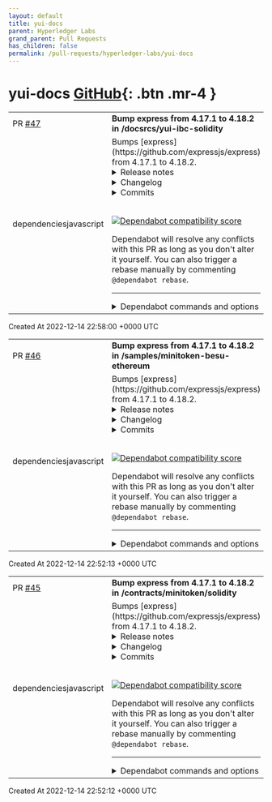 ```yaml
---
layout: default
title: yui-docs
parent: Hyperledger Labs
grand_parent: Pull Requests
has_children: false
permalink: /pull-requests/hyperledger-labs/yui-docs
---
```


# yui-docs <span class="fs-3 right-align">[GitHub](https://github.com/hyperledger-labs/yui-docs){: .btn .mr-4 }</span>


<div>
    <table>
        <tr>
            <td>
                PR <a href="https://github.com/hyperledger-labs/yui-docs/pull/47" class=".btn">#47</a>
            </td>
            <td>
                <b>
                    Bump express from 4.17.1 to 4.18.2 in /docsrcs/yui-ibc-solidity
                </b>
            </td>
        </tr>
        <tr>
            <td>
                <span class="chip">dependencies</span><span class="chip">javascript</span>
            </td>
            <td>
                Bumps [express](https://github.com/expressjs/express) from 4.17.1 to 4.18.2.
<details>
<summary>Release notes</summary>
<p><em>Sourced from <a href="https://github.com/expressjs/express/releases">express's releases</a>.</em></p>
<blockquote>
<h2>4.18.2</h2>
<ul>
<li>Fix regression routing a large stack in a single route</li>
<li>deps: body-parser@1.20.1
<ul>
<li>deps: qs@6.11.0</li>
<li>perf: remove unnecessary object clone</li>
</ul>
</li>
<li>deps: qs@6.11.0</li>
</ul>
<h2>4.18.1</h2>
<ul>
<li>Fix hanging on large stack of sync routes</li>
</ul>
<h2>4.18.0</h2>
<ul>
<li>Add &quot;root&quot; option to <code>res.download</code></li>
<li>Allow <code>options</code> without <code>filename</code> in <code>res.download</code></li>
<li>Deprecate string and non-integer arguments to <code>res.status</code></li>
<li>Fix behavior of <code>null</code>/<code>undefined</code> as <code>maxAge</code> in <code>res.cookie</code></li>
<li>Fix handling very large stacks of sync middleware</li>
<li>Ignore <code>Object.prototype</code> values in settings through <code>app.set</code>/<code>app.get</code></li>
<li>Invoke <code>default</code> with same arguments as types in <code>res.format</code></li>
<li>Support proper 205 responses using <code>res.send</code></li>
<li>Use <code>http-errors</code> for <code>res.format</code> error</li>
<li>deps: body-parser@1.20.0
<ul>
<li>Fix error message for json parse whitespace in <code>strict</code></li>
<li>Fix internal error when inflated body exceeds limit</li>
<li>Prevent loss of async hooks context</li>
<li>Prevent hanging when request already read</li>
<li>deps: depd@2.0.0</li>
<li>deps: http-errors@2.0.0</li>
<li>deps: on-finished@2.4.1</li>
<li>deps: qs@6.10.3</li>
<li>deps: raw-body@2.5.1</li>
</ul>
</li>
<li>deps: cookie@0.5.0
<ul>
<li>Add <code>priority</code> option</li>
<li>Fix <code>expires</code> option to reject invalid dates</li>
</ul>
</li>
<li>deps: depd@2.0.0
<ul>
<li>Replace internal <code>eval</code> usage with <code>Function</code> constructor</li>
<li>Use instance methods on <code>process</code> to check for listeners</li>
</ul>
</li>
<li>deps: finalhandler@1.2.0
<ul>
<li>Remove set content headers that break response</li>
<li>deps: on-finished@2.4.1</li>
<li>deps: statuses@2.0.1</li>
</ul>
</li>
<li>deps: on-finished@2.4.1
<ul>
<li>Prevent loss of async hooks context</li>
</ul>
</li>
<li>deps: qs@6.10.3</li>
<li>deps: send@0.18.0
<ul>
<li>Fix emitted 416 error missing headers property</li>
<li>Limit the headers removed for 304 response</li>
<li>deps: depd@2.0.0</li>
<li>deps: destroy@1.2.0</li>
<li>deps: http-errors@2.0.0</li>
<li>deps: on-finished@2.4.1</li>
</ul>
</li>
</ul>
<!-- raw HTML omitted -->
</blockquote>
<p>... (truncated)</p>
</details>
<details>
<summary>Changelog</summary>
<p><em>Sourced from <a href="https://github.com/expressjs/express/blob/master/History.md">express's changelog</a>.</em></p>
<blockquote>
<h1>4.18.2 / 2022-10-08</h1>
<ul>
<li>Fix regression routing a large stack in a single route</li>
<li>deps: body-parser@1.20.1
<ul>
<li>deps: qs@6.11.0</li>
<li>perf: remove unnecessary object clone</li>
</ul>
</li>
<li>deps: qs@6.11.0</li>
</ul>
<h1>4.18.1 / 2022-04-29</h1>
<ul>
<li>Fix hanging on large stack of sync routes</li>
</ul>
<h1>4.18.0 / 2022-04-25</h1>
<ul>
<li>Add &quot;root&quot; option to <code>res.download</code></li>
<li>Allow <code>options</code> without <code>filename</code> in <code>res.download</code></li>
<li>Deprecate string and non-integer arguments to <code>res.status</code></li>
<li>Fix behavior of <code>null</code>/<code>undefined</code> as <code>maxAge</code> in <code>res.cookie</code></li>
<li>Fix handling very large stacks of sync middleware</li>
<li>Ignore <code>Object.prototype</code> values in settings through <code>app.set</code>/<code>app.get</code></li>
<li>Invoke <code>default</code> with same arguments as types in <code>res.format</code></li>
<li>Support proper 205 responses using <code>res.send</code></li>
<li>Use <code>http-errors</code> for <code>res.format</code> error</li>
<li>deps: body-parser@1.20.0
<ul>
<li>Fix error message for json parse whitespace in <code>strict</code></li>
<li>Fix internal error when inflated body exceeds limit</li>
<li>Prevent loss of async hooks context</li>
<li>Prevent hanging when request already read</li>
<li>deps: depd@2.0.0</li>
<li>deps: http-errors@2.0.0</li>
<li>deps: on-finished@2.4.1</li>
<li>deps: qs@6.10.3</li>
<li>deps: raw-body@2.5.1</li>
</ul>
</li>
<li>deps: cookie@0.5.0
<ul>
<li>Add <code>priority</code> option</li>
<li>Fix <code>expires</code> option to reject invalid dates</li>
</ul>
</li>
<li>deps: depd@2.0.0
<ul>
<li>Replace internal <code>eval</code> usage with <code>Function</code> constructor</li>
<li>Use instance methods on <code>process</code> to check for listeners</li>
</ul>
</li>
<li>deps: finalhandler@1.2.0
<ul>
<li>Remove set content headers that break response</li>
<li>deps: on-finished@2.4.1</li>
<li>deps: statuses@2.0.1</li>
</ul>
</li>
<li>deps: on-finished@2.4.1
<ul>
<li>Prevent loss of async hooks context</li>
</ul>
</li>
<li>deps: qs@6.10.3</li>
<li>deps: send@0.18.0</li>
</ul>
<!-- raw HTML omitted -->
</blockquote>
<p>... (truncated)</p>
</details>
<details>
<summary>Commits</summary>
<ul>
<li><a href="https://github.com/expressjs/express/commit/8368dc178af16b91b576c4c1d135f701a0007e5d"><code>8368dc1</code></a> 4.18.2</li>
<li><a href="https://github.com/expressjs/express/commit/61f40491222dbede653b9938e6a4676f187aab44"><code>61f4049</code></a> docs: replace Freenode with Libera Chat</li>
<li><a href="https://github.com/expressjs/express/commit/bb7907b932afe3a19236a642f6054b6c8f7349a0"><code>bb7907b</code></a> build: Node.js@18.10</li>
<li><a href="https://github.com/expressjs/express/commit/f56ce73186e885a938bfdb3d3d1005a58e6ae12b"><code>f56ce73</code></a> build: supertest@6.3.0</li>
<li><a href="https://github.com/expressjs/express/commit/24b3dc551670ac4fb0cd5a2bd5ef643c9525e60f"><code>24b3dc5</code></a> deps: qs@6.11.0</li>
<li><a href="https://github.com/expressjs/express/commit/689d175b8b39d8860b81d723233fb83d15201827"><code>689d175</code></a> deps: body-parser@1.20.1</li>
<li><a href="https://github.com/expressjs/express/commit/340be0f79afb9b3176afb76235aa7f92acbd5050"><code>340be0f</code></a> build: eslint@8.24.0</li>
<li><a href="https://github.com/expressjs/express/commit/33e8dc303af9277f8a7e4f46abfdcb5e72f6797b"><code>33e8dc3</code></a> docs: use Node.js name style</li>
<li><a href="https://github.com/expressjs/express/commit/644f6464b9f61cbafa8f880636b1aa5237d95bad"><code>644f646</code></a> build: supertest@6.2.4</li>
<li><a href="https://github.com/expressjs/express/commit/ecd7572f1e920b7a512452b8d9806ae617a99c54"><code>ecd7572</code></a> build: Node.js@14.20</li>
<li>Additional commits viewable in <a href="https://github.com/expressjs/express/compare/4.17.1...4.18.2">compare view</a></li>
</ul>
</details>
<br />


[![Dependabot compatibility score](https://dependabot-badges.githubapp.com/badges/compatibility_score?dependency-name=express&package-manager=npm_and_yarn&previous-version=4.17.1&new-version=4.18.2)](https://docs.github.com/en/github/managing-security-vulnerabilities/about-dependabot-security-updates#about-compatibility-scores)

Dependabot will resolve any conflicts with this PR as long as you don't alter it yourself. You can also trigger a rebase manually by commenting `@dependabot rebase`.

[//]: # (dependabot-automerge-start)
[//]: # (dependabot-automerge-end)

---

<details>
<summary>Dependabot commands and options</summary>
<br />

You can trigger Dependabot actions by commenting on this PR:
- `@dependabot rebase` will rebase this PR
- `@dependabot recreate` will recreate this PR, overwriting any edits that have been made to it
- `@dependabot merge` will merge this PR after your CI passes on it
- `@dependabot squash and merge` will squash and merge this PR after your CI passes on it
- `@dependabot cancel merge` will cancel a previously requested merge and block automerging
- `@dependabot reopen` will reopen this PR if it is closed
- `@dependabot close` will close this PR and stop Dependabot recreating it. You can achieve the same result by closing it manually
- `@dependabot ignore this major version` will close this PR and stop Dependabot creating any more for this major version (unless you reopen the PR or upgrade to it yourself)
- `@dependabot ignore this minor version` will close this PR and stop Dependabot creating any more for this minor version (unless you reopen the PR or upgrade to it yourself)
- `@dependabot ignore this dependency` will close this PR and stop Dependabot creating any more for this dependency (unless you reopen the PR or upgrade to it yourself)
- `@dependabot use these labels` will set the current labels as the default for future PRs for this repo and language
- `@dependabot use these reviewers` will set the current reviewers as the default for future PRs for this repo and language
- `@dependabot use these assignees` will set the current assignees as the default for future PRs for this repo and language
- `@dependabot use this milestone` will set the current milestone as the default for future PRs for this repo and language

You can disable automated security fix PRs for this repo from the [Security Alerts page](https://github.com/hyperledger-labs/yui-docs/network/alerts).

</details>
            </td>
        </tr>
    </table>
    <div class="right-align">
        Created At 2022-12-14 22:58:00 +0000 UTC
    </div>
</div>

<div>
    <table>
        <tr>
            <td>
                PR <a href="https://github.com/hyperledger-labs/yui-docs/pull/46" class=".btn">#46</a>
            </td>
            <td>
                <b>
                    Bump express from 4.17.1 to 4.18.2 in /samples/minitoken-besu-ethereum
                </b>
            </td>
        </tr>
        <tr>
            <td>
                <span class="chip">dependencies</span><span class="chip">javascript</span>
            </td>
            <td>
                Bumps [express](https://github.com/expressjs/express) from 4.17.1 to 4.18.2.
<details>
<summary>Release notes</summary>
<p><em>Sourced from <a href="https://github.com/expressjs/express/releases">express's releases</a>.</em></p>
<blockquote>
<h2>4.18.2</h2>
<ul>
<li>Fix regression routing a large stack in a single route</li>
<li>deps: body-parser@1.20.1
<ul>
<li>deps: qs@6.11.0</li>
<li>perf: remove unnecessary object clone</li>
</ul>
</li>
<li>deps: qs@6.11.0</li>
</ul>
<h2>4.18.1</h2>
<ul>
<li>Fix hanging on large stack of sync routes</li>
</ul>
<h2>4.18.0</h2>
<ul>
<li>Add &quot;root&quot; option to <code>res.download</code></li>
<li>Allow <code>options</code> without <code>filename</code> in <code>res.download</code></li>
<li>Deprecate string and non-integer arguments to <code>res.status</code></li>
<li>Fix behavior of <code>null</code>/<code>undefined</code> as <code>maxAge</code> in <code>res.cookie</code></li>
<li>Fix handling very large stacks of sync middleware</li>
<li>Ignore <code>Object.prototype</code> values in settings through <code>app.set</code>/<code>app.get</code></li>
<li>Invoke <code>default</code> with same arguments as types in <code>res.format</code></li>
<li>Support proper 205 responses using <code>res.send</code></li>
<li>Use <code>http-errors</code> for <code>res.format</code> error</li>
<li>deps: body-parser@1.20.0
<ul>
<li>Fix error message for json parse whitespace in <code>strict</code></li>
<li>Fix internal error when inflated body exceeds limit</li>
<li>Prevent loss of async hooks context</li>
<li>Prevent hanging when request already read</li>
<li>deps: depd@2.0.0</li>
<li>deps: http-errors@2.0.0</li>
<li>deps: on-finished@2.4.1</li>
<li>deps: qs@6.10.3</li>
<li>deps: raw-body@2.5.1</li>
</ul>
</li>
<li>deps: cookie@0.5.0
<ul>
<li>Add <code>priority</code> option</li>
<li>Fix <code>expires</code> option to reject invalid dates</li>
</ul>
</li>
<li>deps: depd@2.0.0
<ul>
<li>Replace internal <code>eval</code> usage with <code>Function</code> constructor</li>
<li>Use instance methods on <code>process</code> to check for listeners</li>
</ul>
</li>
<li>deps: finalhandler@1.2.0
<ul>
<li>Remove set content headers that break response</li>
<li>deps: on-finished@2.4.1</li>
<li>deps: statuses@2.0.1</li>
</ul>
</li>
<li>deps: on-finished@2.4.1
<ul>
<li>Prevent loss of async hooks context</li>
</ul>
</li>
<li>deps: qs@6.10.3</li>
<li>deps: send@0.18.0
<ul>
<li>Fix emitted 416 error missing headers property</li>
<li>Limit the headers removed for 304 response</li>
<li>deps: depd@2.0.0</li>
<li>deps: destroy@1.2.0</li>
<li>deps: http-errors@2.0.0</li>
<li>deps: on-finished@2.4.1</li>
</ul>
</li>
</ul>
<!-- raw HTML omitted -->
</blockquote>
<p>... (truncated)</p>
</details>
<details>
<summary>Changelog</summary>
<p><em>Sourced from <a href="https://github.com/expressjs/express/blob/master/History.md">express's changelog</a>.</em></p>
<blockquote>
<h1>4.18.2 / 2022-10-08</h1>
<ul>
<li>Fix regression routing a large stack in a single route</li>
<li>deps: body-parser@1.20.1
<ul>
<li>deps: qs@6.11.0</li>
<li>perf: remove unnecessary object clone</li>
</ul>
</li>
<li>deps: qs@6.11.0</li>
</ul>
<h1>4.18.1 / 2022-04-29</h1>
<ul>
<li>Fix hanging on large stack of sync routes</li>
</ul>
<h1>4.18.0 / 2022-04-25</h1>
<ul>
<li>Add &quot;root&quot; option to <code>res.download</code></li>
<li>Allow <code>options</code> without <code>filename</code> in <code>res.download</code></li>
<li>Deprecate string and non-integer arguments to <code>res.status</code></li>
<li>Fix behavior of <code>null</code>/<code>undefined</code> as <code>maxAge</code> in <code>res.cookie</code></li>
<li>Fix handling very large stacks of sync middleware</li>
<li>Ignore <code>Object.prototype</code> values in settings through <code>app.set</code>/<code>app.get</code></li>
<li>Invoke <code>default</code> with same arguments as types in <code>res.format</code></li>
<li>Support proper 205 responses using <code>res.send</code></li>
<li>Use <code>http-errors</code> for <code>res.format</code> error</li>
<li>deps: body-parser@1.20.0
<ul>
<li>Fix error message for json parse whitespace in <code>strict</code></li>
<li>Fix internal error when inflated body exceeds limit</li>
<li>Prevent loss of async hooks context</li>
<li>Prevent hanging when request already read</li>
<li>deps: depd@2.0.0</li>
<li>deps: http-errors@2.0.0</li>
<li>deps: on-finished@2.4.1</li>
<li>deps: qs@6.10.3</li>
<li>deps: raw-body@2.5.1</li>
</ul>
</li>
<li>deps: cookie@0.5.0
<ul>
<li>Add <code>priority</code> option</li>
<li>Fix <code>expires</code> option to reject invalid dates</li>
</ul>
</li>
<li>deps: depd@2.0.0
<ul>
<li>Replace internal <code>eval</code> usage with <code>Function</code> constructor</li>
<li>Use instance methods on <code>process</code> to check for listeners</li>
</ul>
</li>
<li>deps: finalhandler@1.2.0
<ul>
<li>Remove set content headers that break response</li>
<li>deps: on-finished@2.4.1</li>
<li>deps: statuses@2.0.1</li>
</ul>
</li>
<li>deps: on-finished@2.4.1
<ul>
<li>Prevent loss of async hooks context</li>
</ul>
</li>
<li>deps: qs@6.10.3</li>
<li>deps: send@0.18.0</li>
</ul>
<!-- raw HTML omitted -->
</blockquote>
<p>... (truncated)</p>
</details>
<details>
<summary>Commits</summary>
<ul>
<li><a href="https://github.com/expressjs/express/commit/8368dc178af16b91b576c4c1d135f701a0007e5d"><code>8368dc1</code></a> 4.18.2</li>
<li><a href="https://github.com/expressjs/express/commit/61f40491222dbede653b9938e6a4676f187aab44"><code>61f4049</code></a> docs: replace Freenode with Libera Chat</li>
<li><a href="https://github.com/expressjs/express/commit/bb7907b932afe3a19236a642f6054b6c8f7349a0"><code>bb7907b</code></a> build: Node.js@18.10</li>
<li><a href="https://github.com/expressjs/express/commit/f56ce73186e885a938bfdb3d3d1005a58e6ae12b"><code>f56ce73</code></a> build: supertest@6.3.0</li>
<li><a href="https://github.com/expressjs/express/commit/24b3dc551670ac4fb0cd5a2bd5ef643c9525e60f"><code>24b3dc5</code></a> deps: qs@6.11.0</li>
<li><a href="https://github.com/expressjs/express/commit/689d175b8b39d8860b81d723233fb83d15201827"><code>689d175</code></a> deps: body-parser@1.20.1</li>
<li><a href="https://github.com/expressjs/express/commit/340be0f79afb9b3176afb76235aa7f92acbd5050"><code>340be0f</code></a> build: eslint@8.24.0</li>
<li><a href="https://github.com/expressjs/express/commit/33e8dc303af9277f8a7e4f46abfdcb5e72f6797b"><code>33e8dc3</code></a> docs: use Node.js name style</li>
<li><a href="https://github.com/expressjs/express/commit/644f6464b9f61cbafa8f880636b1aa5237d95bad"><code>644f646</code></a> build: supertest@6.2.4</li>
<li><a href="https://github.com/expressjs/express/commit/ecd7572f1e920b7a512452b8d9806ae617a99c54"><code>ecd7572</code></a> build: Node.js@14.20</li>
<li>Additional commits viewable in <a href="https://github.com/expressjs/express/compare/4.17.1...4.18.2">compare view</a></li>
</ul>
</details>
<br />


[![Dependabot compatibility score](https://dependabot-badges.githubapp.com/badges/compatibility_score?dependency-name=express&package-manager=npm_and_yarn&previous-version=4.17.1&new-version=4.18.2)](https://docs.github.com/en/github/managing-security-vulnerabilities/about-dependabot-security-updates#about-compatibility-scores)

Dependabot will resolve any conflicts with this PR as long as you don't alter it yourself. You can also trigger a rebase manually by commenting `@dependabot rebase`.

[//]: # (dependabot-automerge-start)
[//]: # (dependabot-automerge-end)

---

<details>
<summary>Dependabot commands and options</summary>
<br />

You can trigger Dependabot actions by commenting on this PR:
- `@dependabot rebase` will rebase this PR
- `@dependabot recreate` will recreate this PR, overwriting any edits that have been made to it
- `@dependabot merge` will merge this PR after your CI passes on it
- `@dependabot squash and merge` will squash and merge this PR after your CI passes on it
- `@dependabot cancel merge` will cancel a previously requested merge and block automerging
- `@dependabot reopen` will reopen this PR if it is closed
- `@dependabot close` will close this PR and stop Dependabot recreating it. You can achieve the same result by closing it manually
- `@dependabot ignore this major version` will close this PR and stop Dependabot creating any more for this major version (unless you reopen the PR or upgrade to it yourself)
- `@dependabot ignore this minor version` will close this PR and stop Dependabot creating any more for this minor version (unless you reopen the PR or upgrade to it yourself)
- `@dependabot ignore this dependency` will close this PR and stop Dependabot creating any more for this dependency (unless you reopen the PR or upgrade to it yourself)
- `@dependabot use these labels` will set the current labels as the default for future PRs for this repo and language
- `@dependabot use these reviewers` will set the current reviewers as the default for future PRs for this repo and language
- `@dependabot use these assignees` will set the current assignees as the default for future PRs for this repo and language
- `@dependabot use this milestone` will set the current milestone as the default for future PRs for this repo and language

You can disable automated security fix PRs for this repo from the [Security Alerts page](https://github.com/hyperledger-labs/yui-docs/network/alerts).

</details>
            </td>
        </tr>
    </table>
    <div class="right-align">
        Created At 2022-12-14 22:52:13 +0000 UTC
    </div>
</div>

<div>
    <table>
        <tr>
            <td>
                PR <a href="https://github.com/hyperledger-labs/yui-docs/pull/45" class=".btn">#45</a>
            </td>
            <td>
                <b>
                    Bump express from 4.17.1 to 4.18.2 in /contracts/minitoken/solidity
                </b>
            </td>
        </tr>
        <tr>
            <td>
                <span class="chip">dependencies</span><span class="chip">javascript</span>
            </td>
            <td>
                Bumps [express](https://github.com/expressjs/express) from 4.17.1 to 4.18.2.
<details>
<summary>Release notes</summary>
<p><em>Sourced from <a href="https://github.com/expressjs/express/releases">express's releases</a>.</em></p>
<blockquote>
<h2>4.18.2</h2>
<ul>
<li>Fix regression routing a large stack in a single route</li>
<li>deps: body-parser@1.20.1
<ul>
<li>deps: qs@6.11.0</li>
<li>perf: remove unnecessary object clone</li>
</ul>
</li>
<li>deps: qs@6.11.0</li>
</ul>
<h2>4.18.1</h2>
<ul>
<li>Fix hanging on large stack of sync routes</li>
</ul>
<h2>4.18.0</h2>
<ul>
<li>Add &quot;root&quot; option to <code>res.download</code></li>
<li>Allow <code>options</code> without <code>filename</code> in <code>res.download</code></li>
<li>Deprecate string and non-integer arguments to <code>res.status</code></li>
<li>Fix behavior of <code>null</code>/<code>undefined</code> as <code>maxAge</code> in <code>res.cookie</code></li>
<li>Fix handling very large stacks of sync middleware</li>
<li>Ignore <code>Object.prototype</code> values in settings through <code>app.set</code>/<code>app.get</code></li>
<li>Invoke <code>default</code> with same arguments as types in <code>res.format</code></li>
<li>Support proper 205 responses using <code>res.send</code></li>
<li>Use <code>http-errors</code> for <code>res.format</code> error</li>
<li>deps: body-parser@1.20.0
<ul>
<li>Fix error message for json parse whitespace in <code>strict</code></li>
<li>Fix internal error when inflated body exceeds limit</li>
<li>Prevent loss of async hooks context</li>
<li>Prevent hanging when request already read</li>
<li>deps: depd@2.0.0</li>
<li>deps: http-errors@2.0.0</li>
<li>deps: on-finished@2.4.1</li>
<li>deps: qs@6.10.3</li>
<li>deps: raw-body@2.5.1</li>
</ul>
</li>
<li>deps: cookie@0.5.0
<ul>
<li>Add <code>priority</code> option</li>
<li>Fix <code>expires</code> option to reject invalid dates</li>
</ul>
</li>
<li>deps: depd@2.0.0
<ul>
<li>Replace internal <code>eval</code> usage with <code>Function</code> constructor</li>
<li>Use instance methods on <code>process</code> to check for listeners</li>
</ul>
</li>
<li>deps: finalhandler@1.2.0
<ul>
<li>Remove set content headers that break response</li>
<li>deps: on-finished@2.4.1</li>
<li>deps: statuses@2.0.1</li>
</ul>
</li>
<li>deps: on-finished@2.4.1
<ul>
<li>Prevent loss of async hooks context</li>
</ul>
</li>
<li>deps: qs@6.10.3</li>
<li>deps: send@0.18.0
<ul>
<li>Fix emitted 416 error missing headers property</li>
<li>Limit the headers removed for 304 response</li>
<li>deps: depd@2.0.0</li>
<li>deps: destroy@1.2.0</li>
<li>deps: http-errors@2.0.0</li>
<li>deps: on-finished@2.4.1</li>
</ul>
</li>
</ul>
<!-- raw HTML omitted -->
</blockquote>
<p>... (truncated)</p>
</details>
<details>
<summary>Changelog</summary>
<p><em>Sourced from <a href="https://github.com/expressjs/express/blob/master/History.md">express's changelog</a>.</em></p>
<blockquote>
<h1>4.18.2 / 2022-10-08</h1>
<ul>
<li>Fix regression routing a large stack in a single route</li>
<li>deps: body-parser@1.20.1
<ul>
<li>deps: qs@6.11.0</li>
<li>perf: remove unnecessary object clone</li>
</ul>
</li>
<li>deps: qs@6.11.0</li>
</ul>
<h1>4.18.1 / 2022-04-29</h1>
<ul>
<li>Fix hanging on large stack of sync routes</li>
</ul>
<h1>4.18.0 / 2022-04-25</h1>
<ul>
<li>Add &quot;root&quot; option to <code>res.download</code></li>
<li>Allow <code>options</code> without <code>filename</code> in <code>res.download</code></li>
<li>Deprecate string and non-integer arguments to <code>res.status</code></li>
<li>Fix behavior of <code>null</code>/<code>undefined</code> as <code>maxAge</code> in <code>res.cookie</code></li>
<li>Fix handling very large stacks of sync middleware</li>
<li>Ignore <code>Object.prototype</code> values in settings through <code>app.set</code>/<code>app.get</code></li>
<li>Invoke <code>default</code> with same arguments as types in <code>res.format</code></li>
<li>Support proper 205 responses using <code>res.send</code></li>
<li>Use <code>http-errors</code> for <code>res.format</code> error</li>
<li>deps: body-parser@1.20.0
<ul>
<li>Fix error message for json parse whitespace in <code>strict</code></li>
<li>Fix internal error when inflated body exceeds limit</li>
<li>Prevent loss of async hooks context</li>
<li>Prevent hanging when request already read</li>
<li>deps: depd@2.0.0</li>
<li>deps: http-errors@2.0.0</li>
<li>deps: on-finished@2.4.1</li>
<li>deps: qs@6.10.3</li>
<li>deps: raw-body@2.5.1</li>
</ul>
</li>
<li>deps: cookie@0.5.0
<ul>
<li>Add <code>priority</code> option</li>
<li>Fix <code>expires</code> option to reject invalid dates</li>
</ul>
</li>
<li>deps: depd@2.0.0
<ul>
<li>Replace internal <code>eval</code> usage with <code>Function</code> constructor</li>
<li>Use instance methods on <code>process</code> to check for listeners</li>
</ul>
</li>
<li>deps: finalhandler@1.2.0
<ul>
<li>Remove set content headers that break response</li>
<li>deps: on-finished@2.4.1</li>
<li>deps: statuses@2.0.1</li>
</ul>
</li>
<li>deps: on-finished@2.4.1
<ul>
<li>Prevent loss of async hooks context</li>
</ul>
</li>
<li>deps: qs@6.10.3</li>
<li>deps: send@0.18.0</li>
</ul>
<!-- raw HTML omitted -->
</blockquote>
<p>... (truncated)</p>
</details>
<details>
<summary>Commits</summary>
<ul>
<li><a href="https://github.com/expressjs/express/commit/8368dc178af16b91b576c4c1d135f701a0007e5d"><code>8368dc1</code></a> 4.18.2</li>
<li><a href="https://github.com/expressjs/express/commit/61f40491222dbede653b9938e6a4676f187aab44"><code>61f4049</code></a> docs: replace Freenode with Libera Chat</li>
<li><a href="https://github.com/expressjs/express/commit/bb7907b932afe3a19236a642f6054b6c8f7349a0"><code>bb7907b</code></a> build: Node.js@18.10</li>
<li><a href="https://github.com/expressjs/express/commit/f56ce73186e885a938bfdb3d3d1005a58e6ae12b"><code>f56ce73</code></a> build: supertest@6.3.0</li>
<li><a href="https://github.com/expressjs/express/commit/24b3dc551670ac4fb0cd5a2bd5ef643c9525e60f"><code>24b3dc5</code></a> deps: qs@6.11.0</li>
<li><a href="https://github.com/expressjs/express/commit/689d175b8b39d8860b81d723233fb83d15201827"><code>689d175</code></a> deps: body-parser@1.20.1</li>
<li><a href="https://github.com/expressjs/express/commit/340be0f79afb9b3176afb76235aa7f92acbd5050"><code>340be0f</code></a> build: eslint@8.24.0</li>
<li><a href="https://github.com/expressjs/express/commit/33e8dc303af9277f8a7e4f46abfdcb5e72f6797b"><code>33e8dc3</code></a> docs: use Node.js name style</li>
<li><a href="https://github.com/expressjs/express/commit/644f6464b9f61cbafa8f880636b1aa5237d95bad"><code>644f646</code></a> build: supertest@6.2.4</li>
<li><a href="https://github.com/expressjs/express/commit/ecd7572f1e920b7a512452b8d9806ae617a99c54"><code>ecd7572</code></a> build: Node.js@14.20</li>
<li>Additional commits viewable in <a href="https://github.com/expressjs/express/compare/4.17.1...4.18.2">compare view</a></li>
</ul>
</details>
<br />


[![Dependabot compatibility score](https://dependabot-badges.githubapp.com/badges/compatibility_score?dependency-name=express&package-manager=npm_and_yarn&previous-version=4.17.1&new-version=4.18.2)](https://docs.github.com/en/github/managing-security-vulnerabilities/about-dependabot-security-updates#about-compatibility-scores)

Dependabot will resolve any conflicts with this PR as long as you don't alter it yourself. You can also trigger a rebase manually by commenting `@dependabot rebase`.

[//]: # (dependabot-automerge-start)
[//]: # (dependabot-automerge-end)

---

<details>
<summary>Dependabot commands and options</summary>
<br />

You can trigger Dependabot actions by commenting on this PR:
- `@dependabot rebase` will rebase this PR
- `@dependabot recreate` will recreate this PR, overwriting any edits that have been made to it
- `@dependabot merge` will merge this PR after your CI passes on it
- `@dependabot squash and merge` will squash and merge this PR after your CI passes on it
- `@dependabot cancel merge` will cancel a previously requested merge and block automerging
- `@dependabot reopen` will reopen this PR if it is closed
- `@dependabot close` will close this PR and stop Dependabot recreating it. You can achieve the same result by closing it manually
- `@dependabot ignore this major version` will close this PR and stop Dependabot creating any more for this major version (unless you reopen the PR or upgrade to it yourself)
- `@dependabot ignore this minor version` will close this PR and stop Dependabot creating any more for this minor version (unless you reopen the PR or upgrade to it yourself)
- `@dependabot ignore this dependency` will close this PR and stop Dependabot creating any more for this dependency (unless you reopen the PR or upgrade to it yourself)
- `@dependabot use these labels` will set the current labels as the default for future PRs for this repo and language
- `@dependabot use these reviewers` will set the current reviewers as the default for future PRs for this repo and language
- `@dependabot use these assignees` will set the current assignees as the default for future PRs for this repo and language
- `@dependabot use this milestone` will set the current milestone as the default for future PRs for this repo and language

You can disable automated security fix PRs for this repo from the [Security Alerts page](https://github.com/hyperledger-labs/yui-docs/network/alerts).

</details>
            </td>
        </tr>
    </table>
    <div class="right-align">
        Created At 2022-12-14 22:52:12 +0000 UTC
    </div>
</div>

